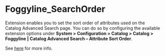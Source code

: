 Foggyline_SearchOrder
=====================

Extension enables you to set the sort order of attributes used on the Catalog Advanced Search page. You can do so by configuring the available extension options under **System > Configuration > Catalog > Catalog > Foggyline | Catalog Advanced Search – Attribute Sort Order**.

See [here](http://foggyline.net/magento/magento-catalog-advanced-search-form-change-the-order-of-the-fields/) for more info.

